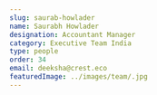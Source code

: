 ```yaml
---
slug: saurab-howlader
name: Saurabh Howlader
designation: Accountant Manager
category: Executive Team India
type: people
order: 34
email: deeksha@crest.eco
featuredImage: ../images/team/.jpg
---
```

